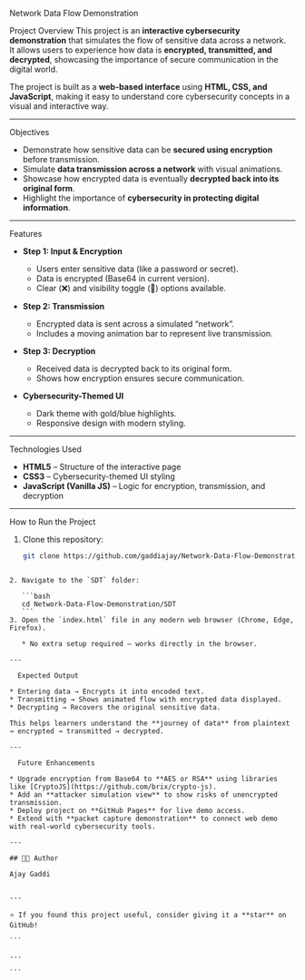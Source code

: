  Network Data Flow Demonstration

 Project Overview
This project is an **interactive cybersecurity demonstration** that simulates the flow of sensitive data across a network.  
It allows users to experience how data is **encrypted, transmitted, and decrypted**, showcasing the importance of secure communication in the digital world.

The project is built as a **web-based interface** using **HTML, CSS, and JavaScript**, making it easy to understand core cybersecurity concepts in a visual and interactive way.

---

  Objectives
- Demonstrate how sensitive data can be **secured using encryption** before transmission.
- Simulate **data transmission across a network** with visual animations.
- Showcase how encrypted data is eventually **decrypted back into its original form**.
- Highlight the importance of **cybersecurity in protecting digital information**.

---

 Features
- **Step 1: Input & Encryption**  
  - Users enter sensitive data (like a password or secret).  
  - Data is encrypted (Base64 in current version).  
  - Clear (❌) and visibility toggle (🔑) options available.  

- **Step 2: Transmission**  
  - Encrypted data is sent across a simulated “network”.  
  - Includes a moving animation bar to represent live transmission.  

- **Step 3: Decryption**  
  - Received data is decrypted back to its original form.  
  - Shows how encryption ensures secure communication.  

- **Cybersecurity-Themed UI**  
  - Dark theme with gold/blue highlights.  
  - Responsive design with modern styling.  

---

 Technologies Used
- **HTML5** – Structure of the interactive page  
- **CSS3** – Cybersecurity-themed UI styling  
- **JavaScript (Vanilla JS)** – Logic for encryption, transmission, and decryption  

---

How to Run the Project
1. Clone this repository:
   ```bash
   git clone https://github.com/gaddiajay/Network-Data-Flow-Demonstration.git
````

2. Navigate to the `SDT` folder:

   ```bash
   cd Network-Data-Flow-Demonstration/SDT
   ```
3. Open the `index.html` file in any modern web browser (Chrome, Edge, Firefox).

   * No extra setup required – works directly in the browser.

---

  Expected Output

* Entering data → Encrypts it into encoded text.
* Transmitting → Shows animated flow with encrypted data displayed.
* Decrypting → Recovers the original sensitive data.

This helps learners understand the **journey of data** from plaintext → encrypted → transmitted → decrypted.

---

  Future Enhancements

* Upgrade encryption from Base64 to **AES or RSA** using libraries like [CryptoJS](https://github.com/brix/crypto-js).
* Add an **attacker simulation view** to show risks of unencrypted transmission.
* Deploy project on **GitHub Pages** for live demo access.
* Extend with **packet capture demonstration** to connect web demo with real-world cybersecurity tools.

---

## 👨‍💻 Author

Ajay Gaddi


---

⭐ If you found this project useful, consider giving it a **star** on GitHub!

```

---

```
